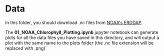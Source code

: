 # Data

In this folder, you should download .nc files from [NOAA's ERDDAP](https://coastwatch.pfeg.noaa.gov/erddap/files/erdMWchla1day/).

The **01_NOAA_Chlorophyll_Plotting.ipynb** jupyter notebook can generate plots for all the data files you have saved in this directory, and will output a plot with the same name to the plots folder (the .nc file extension will be replaced with .png)`
